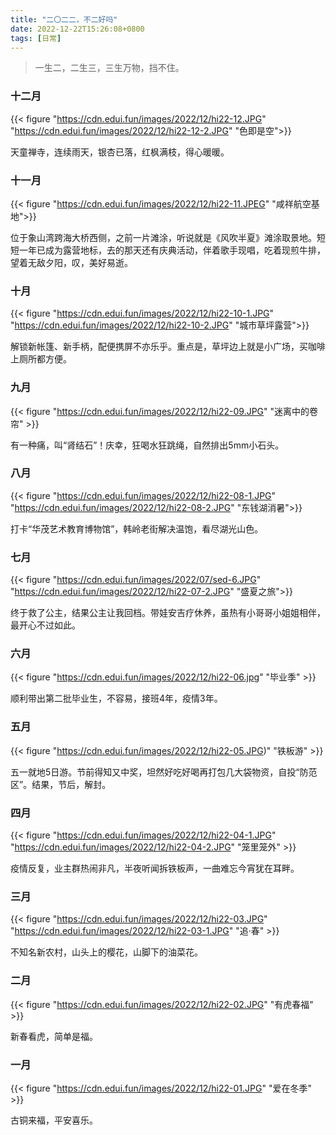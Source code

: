 ```yaml
---
title: "二〇二二，不二好吗"
date: 2022-12-22T15:26:08+0800
tags: [日常]
---
```


> 一生二，二生三，三生万物，挡不住。

### 十二月

{{< figure "https://cdn.edui.fun/images/2022/12/hi22-12.JPG" "https://cdn.edui.fun/images/2022/12/hi22-12-2.JPG" "色即是空">}}

天童禅寺，连续雨天，银杏已落，红枫满枝，得心暖暖。

<!--more-->

### 十一月

{{< figure "https://cdn.edui.fun/images/2022/12/hi22-11.JPEG" "咸祥航空基地">}}

位于象山湾跨海大桥西侧，之前一片滩涂，听说就是《风吹半夏》滩涂取景地。短短一年已成为露营地标，去的那天还有庆典活动，伴着歌手现唱，吃着现煎牛排，望着无敌夕阳，叹，美好易逝。

### 十月

{{< figure "https://cdn.edui.fun/images/2022/12/hi22-10-1.JPG" "https://cdn.edui.fun/images/2022/12/hi22-10-2.JPG" "城市草坪露营">}}

解锁新帐篷、新手柄，配便携屏不亦乐乎。重点是，草坪边上就是小广场，买咖啡上厕所都方便。

### 九月

{{< figure "https://cdn.edui.fun/images/2022/12/hi22-09.JPG" "迷离中的卷帘" >}}

有一种痛，叫“肾结石”！庆幸，狂喝水狂跳绳，自然排出5mm小石头。

### 八月

{{< figure "https://cdn.edui.fun/images/2022/12/hi22-08-1.JPG" "https://cdn.edui.fun/images/2022/12/hi22-08-2.JPG" "东钱湖消暑">}}

打卡“华茂艺术教育博物馆”，韩岭老街解决温饱，看尽湖光山色。

### 七月

{{< figure "https://cdn.edui.fun/images/2022/07/sed-6.JPG" "https://cdn.edui.fun/images/2022/12/hi22-07-2.JPG" "盛夏之旅">}}

终于救了公主，结果公主让我回档。带娃安吉疗休养，虽热有小哥哥小姐姐相伴，最开心不过如此。

### 六月

{{< figure "https://cdn.edui.fun/images/2022/12/hi22-06.jpg" "毕业季" >}}

顺利带出第二批毕业生，不容易，接班4年，疫情3年。

### 五月

{{< figure "https://cdn.edui.fun/images/2022/12/hi22-05.JPG)" "铁板游" >}}

五一就地5日游。节前得知又中奖，坦然好吃好喝再打包几大袋物资，自投“防范区”。结果，节后，解封。

### 四月

{{< figure "https://cdn.edui.fun/images/2022/12/hi22-04-1.JPG" "https://cdn.edui.fun/images/2022/12/hi22-04-2.JPG" "笼里笼外" >}}

疫情反复，业主群热闹非凡，半夜听闻拆铁板声，一曲难忘今宵犹在耳畔。

### 三月

{{< figure "https://cdn.edui.fun/images/2022/12/hi22-03.JPG" "https://cdn.edui.fun/images/2022/12/hi22-03-1.JPG" "追·春" >}}

不知名新农村，山头上的樱花，山脚下的油菜花。

### 二月

{{< figure "https://cdn.edui.fun/images/2022/12/hi22-02.JPG" "有虎春福" >}}

新春看虎，简单是福。

### 一月

{{< figure "https://cdn.edui.fun/images/2022/12/hi22-01.JPG" "爱在冬季" >}}

古铜来福，平安喜乐。